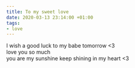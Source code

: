 ```yaml
---
title: To my sweet love
date: 2020-03-13 23:14:00 +01:00
tags:
- love
---
```


I wish a good luck to my babe tomorrow &lt;3&nbsp;<br>love you so much&nbsp;<br>you are my sunshine keep shining in my heart &lt;3&nbsp;<br>&nbsp;